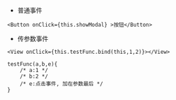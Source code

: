 * 普通事件
```
<Button onClick={this.showModal} >按钮</Button>
```

* 传参数事件
```
<View onClick={this.testFunc.bind(this,1,2)}></View>

testFunc(a,b,e){
    /* a:1 */
    /* b:2 */
    /* e:点击事件, 加在参数最后 */
}
```